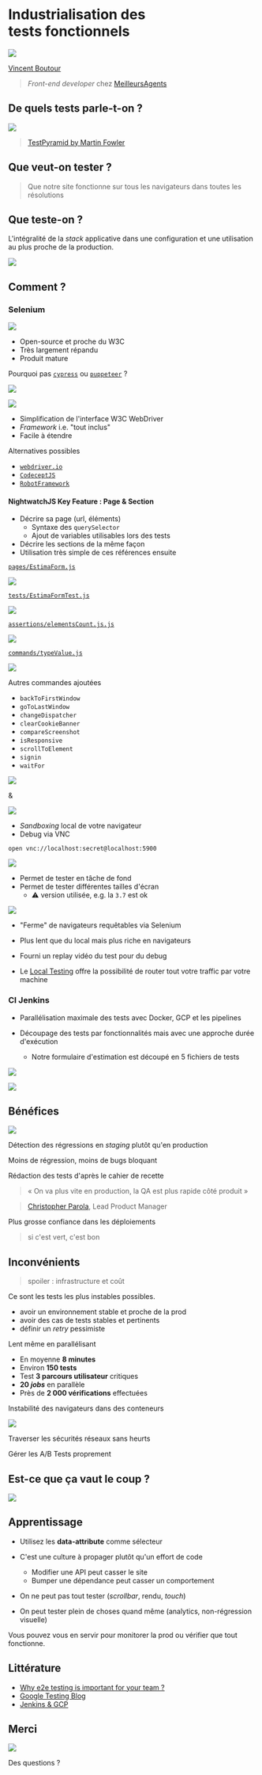 # Industrialisation des tests fonctionnels

![](vibioh.png)

[Vincent Boutour](https://vibioh.fr)

> *Front-end developer* chez [MeilleursAgents](https://www.meilleursagents.com)



## De quels tests parle-t-on ?

![](test-pyramid.png)

> [TestPyramid by Martin Fowler](https://martinfowler.com/bliki/TestPyramid.html)


## Que veut-on tester ?

> Que notre site fonctionne sur tous les navigateurs dans toutes les résolutions


## Que teste-on ?

L'intégralité de la *stack* applicative dans une configuration et une utilisation au plus proche de la production.

![](popcorn.gif)



## Comment ?


### Selenium

![](selenium-logo.png)

* Open-source et proche du W3C
* Très largement répandu
* Produit mature


Pourquoi pas [`cypress`](https://docs.cypress.io/guides/guides/launching-browsers.html#Unsupported-Browsers) ou [`puppeteer`](https://pptr.dev) ?

![](browsers.png)


[![](nightwatch.png)](http://nightwatchjs.org)


* Simplification de l'interface W3C WebDriver
* *Framework* i.e. "tout inclus"
* Facile à étendre


Alternatives possibles

* [`webdriver.io`](http://webdriver.io)
* [`CodeceptJS`](https://codecept.io)
* [`RobotFramework`](http://robotframework.org)


#### NightwatchJS Key Feature : Page & Section


* Décrire sa page (url, éléments)
    * Syntaxe des `querySelector`
    * Ajout de variables utilisables lors des tests
* Décrire les sections de la même façon
* Utilisation très simple de ces références ensuite


[`pages/EstimaForm.js`](nightwatch_page.js)

![](nightwatch_page.png)


[`tests/EstimaFormTest.js`](nightwatch_test.js)

![](nightwatch_test.png)


[`assertions/elementsCount.js.js`](nightwatch_assertion.js)

![](nightwatch_assertion.png)


[`commands/typeValue.js`](nightwatch_command.js)

![](nightwatch_command.png)


Autres commandes ajoutées

* `backToFirstWindow`
* `goToLastWindow`
* `changeDispatcher`
* `clearCookieBanner`
* `compareScreenshot`
* `isResponsive`
* `scrollToElement`
* `signin`
* `waitFor`


![](docker.png)

&

![](selenium-logo.png)


* *Sandboxing* local de votre navigateur
* Debug via VNC


```
open vnc://localhost:secret@localhost:5900
```

![](e2e.gif)


* Permet de tester en tâche de fond
* Permet de tester différentes tailles d'écran
  * ⚠ version utilisée, e.g. la `3.7` est ok


[![](browserstack.png)](https://www.browserstack.com)

* "Ferme" de navigateurs requêtables via Selenium
* Plus lent que du local mais plus riche en navigateurs


* Fourni un replay vidéo du test pour du debug
* Le [Local Testing](https://www.browserstack.com/local-testing) offre la possibilité de router tout votre traffic par votre machine


### CI Jenkins

* Parallélisation maximale des tests avec Docker, GCP et les pipelines

* Découpage des tests par fonctionnalités mais avec une approche durée d'exécution
  * Notre formulaire d'estimation est découpé en 5 fichiers de tests


![](jenkins_e2e.png)


![](jenkins_pipeline.png)



## Bénéfices

![](bump.gif)


Détection des régressions en *staging* plutôt qu'en production


Moins de régression, moins de bugs bloquant

Rédaction des tests d'après le cahier de recette


> « On va plus vite en production, la QA est plus rapide côté produit »

> [Christopher Parola](https://twitter.com/chrisparola), Lead Product Manager


Plus grosse confiance dans les déploiements

> si c'est vert, c'est bon


## Inconvénients

> spoiler : infrastructure et coût


Ce sont les tests les plus instables possibles.

* avoir un environnement stable et proche de la prod
* avoir des cas de tests stables et pertinents
* définir un *retry* pessimiste


Lent même en parallélisant

* En moyenne **8 minutes**
* Environ **150 tests**
* Test **3 parcours utilisateur** critiques
* **20 *jobs*** en parallèle
* Près de **2 000 vérifications** effectuées


Instabilité des navigateurs dans des conteneurs

![](chrome-ram.jpg)


Traverser les sécurités réseaux sans heurts

Gérer les A/B Tests proprement



## Est-ce que ça vaut le coup ?

![](yes.gif)


## Apprentissage


* Utilisez les **data-attribute** comme sélecteur


* C'est une culture à propager plutôt qu'un effort de code
  * Modifier une API peut casser le site
  * Bumper une dépendance peut casser un comportement


* On ne peut pas tout tester (*scrollbar*, rendu, *touch*)

* On peut tester plein de choses quand même (analytics, non-régression visuelle)


Vous pouvez vous en servir pour monitorer la prod ou vérifier que tout fonctionne.


## Littérature

* [Why e2e testing is important for your team ?](https://medium.freecodecamp.org/why-end-to-end-testing-is-important-for-your-team-cb7eb0ec1504)
* [Google Testing Blog](https://testing.googleblog.com)
* [Jenkins & GCP](https://cloud.google.com/solutions/using-jenkins-for-distributed-builds-on-compute-engine)


## Merci

![](minions_applause.gif)

Des questions ?
